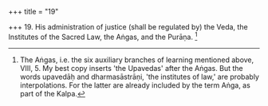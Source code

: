+++
title = "19"

+++
19. His administration of justice (shall be regulated by) the Veda, the Institutes of the Sacred Law, the Aṅgas, and the Purāṇa. [^17] 


[^17]:  The Aṅgas, i.e. the six auxiliary branches of learning mentioned above, VIII, 5. My best copy inserts 'the Upavedas' after the Aṅgas. But the words upavedāḥ and dharmasāstrāṇi, 'the institutes of law,' are probably interpolations. For the latter are already included by the term Aṅga, as part of the Kalpa.
